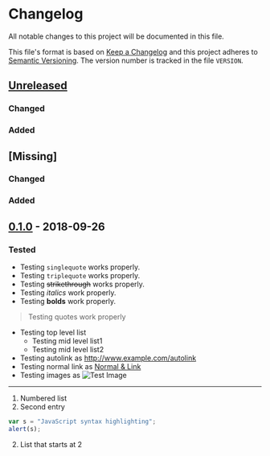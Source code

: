 # Changelog

All notable changes to this project will be documented in this file.

This file's format is based on [Keep a Changelog](http://keepachangelog.com/)
and this project adheres to [Semantic Versioning](http://semver.org/). The
version number is tracked in the file `VERSION`.

## [Unreleased]
### Changed
### Added

## [Missing]
### Changed
### Added

## [0.1.0] - 2018-09-26
### Tested
- Testing `singlequote` works properly.
- Testing ```triplequote``` works properly.
- Testing ~~strikethrough~~ works properly.
- Testing _italics_ work properly.
- Testing **bolds** work properly.
> Testing quotes work properly
- Testing top level list
  - Testing mid level list1
  - Testing mid level list2
- Testing autolink as <http://www.example.com/autolink> 
- Testing normal link as [Normal & Link](http://www.example.com/normallink)
- Testing images as ![Test Image](http://www.example.com/icon48.png)
---

1. Numbered list
2. Second entry

```javascript
var s = "JavaScript syntax highlighting";
alert(s);
```

2. List that starts at 2

[Unreleased]: https://github.com/Metaswitch/announcer/compare/0.1.0...HEAD
[0.1.0]: https://github.com/Metaswitch/announcer/tree/0.1.0
